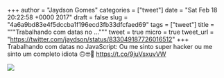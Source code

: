 
+++
author = "Jaydson Gomes"
categories = ["tweet"]
date = "Sat Feb 18 20:22:58 +0000 2017"
draft = false
slug = "4a6a9bd83e4f5dccba1f196ecd3fb33dfcfaed69"
tags = ["tweet"]
title = """Trabalhando com datas no ..."""
tweet = true
micro = true
tweet_url = "https://twitter.com/jaydson/status/833049187726016512"
+++
Trabalhando com datas no JavaScript: Ou me sinto super hacker ou me sinto um completo idiota 🙃🤓🤔 https://t.co/9juVsxuvVW

![](/images/tweet-media/833049187726016512-C4-VZJwW8AEWLW9.jpg)